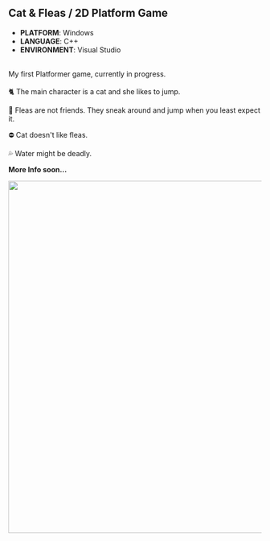 ## Cat & Fleas / 2D Platform Game
* **PLATFORM**: Windows
* **LANGUAGE**: C++
* **ENVIRONMENT**: Visual Studio
<br>
My first Platformer game, currently in progress. 
<br>
<br>
🐈 The main character is a cat and she likes to jump.


🦟 Fleas are not friends. They sneak around and jump when you least expect it.

⛔ Cat doesn't like fleas.

💦 Water might be deadly.

**More Info soon...**

<img src=".github/kitty_short2.gif" width="700">
